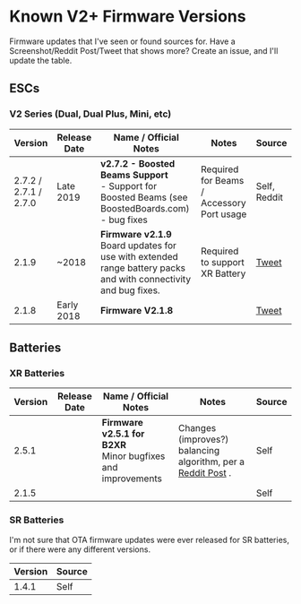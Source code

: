# Known V2+ Firmware Versions
Firmware updates that I've seen or found sources for. Have a Screenshot/Reddit Post/Tweet that shows more? Create an issue, and I'll update the table.

## ESCs
### V2 Series (Dual, Dual Plus, Mini, etc)

| Version | Release Date | Name / Official Notes                                                                                           | Notes                                     | Source                                                                      |
| ------- | ------------ | --------------------------------------------------------------------------------------------------------------- | ----------------------------------------- | --------------------------------------------------------------------------- |
| 2.7.2 / 2.7.1 / 2.7.0   | Late 2019    | **v2.7.2 - Boosted Beams Support**<br>\- Support for Boosted Beams (see BoostedBoards.com)<br>\- bug fixes            | Required for Beams / Accessory Port usage | Self, Reddit    
| 2.1.9   | ~2018        | **Firmware v2.1.9**<br>Board updates for use with extended range battery packs and with connectivity and bug fixes. | Required to support XR Battery                                          | [Tweet](https://twitter.com/bboardsirl/status/969934896214003715/photo/1) |
| 2.1.8   | Early 2018        | **Firmware V2.1.8**                                                                                           |                                           | [Tweet](https://twitter.com/Rodney\_Fletcher/status/956173460186607616)   |
## Batteries


### XR Batteries
| Version | Release Date | Name / Official Notes                                       | Notes                                                                                                                                                                        | Source |
| ------- | ------------ | ----------------------------------------------------------- | ---------------------------------------------------------------------------------------------------------------------------------------------------------------------------- | ------ |
| 2.5.1   |              | **Firmware v2.5.1 for B2XR**<br>Minor bugfixes and improvements | Changes (improves?) balancing algorithm, per a [Reddit Post](https://old.reddit.com/r/boostedboards/comments/domk54/boosted\_xr\_battery\_not\_charging\_to\_100\_update\_w/) . | Self   |
| 2.1.5   |              |                                                             |                                                                                                                                                                              | Self   |


### SR Batteries
I'm not sure that OTA firmware updates were ever released for SR batteries, or if there were any different versions.

| Version | Source |
| ------- | ------ |
| 1.4.1   | Self   |